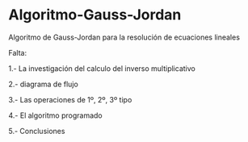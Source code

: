 # Algoritmo-Gauss-Jordan
Algoritmo de Gauss-Jordan para la resolución de ecuaciones lineales

Falta:

1.- La investigación del calculo del inverso multiplicativo

2.- diagrama de flujo

3.- Las operaciones de 1º, 2º, 3º tipo

4.- El algoritmo programado

5.- Conclusiones
